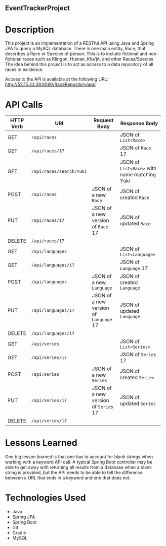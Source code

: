 ## EventTrackerProject

# Description
This project is an implementation of a RESTful API using Java and Spring JPA to query a MySQL database. There is one main entity, Race, that describes a Race or Species of person. This is to include fictional and non-fictional races such as Klingon, Human, Kha'jit, and other Races/Species. The idea behind this project is to act as access to a data repository of all races in existence.

Access to the API is available at the following URL: http://52.15.43.38:8080/RaceRepository/api/

# API Calls
| HTTP Verb | URI                  | Request Body | Response Body |
|-----------|----------------------|--------------|---------------|
| GET       | `/api/races`    |              | JSON of `List<Race>` |
| GET       | `/api/races/17` |              | JSON of `Race` 17 |
| GET       | `/api/races/search/Yuki` |              | JSON of `List<Race>` with name matching Yuki |
| POST      | `/api/races`    | JSON of a new `Race` | JSON of created `Race` |
| PUT       | `/api/races/17` | JSON of a new version of `Race` 17 | JSON of updated `Race` |
| DELETE    | `/api/races/17` |              | |
| GET       | `/api/languages`    |              | JSON of `List<Language>` |
| GET       | `/api/languages/17` |              | JSON of `Language` 17 |
| POST      | `/api/languages`    | JSON of a new `Language` | JSON of created `Language` |
| PUT       | `/api/languages/17` | JSON of a new version of `Language` 17 | JSON of updated `Language` |
| DELETE    | `/api/languages/17` |              | |
| GET       | `/api/series`    |              | JSON of `List<Series>` |
| GET       | `/api/series/17` |              | JSON of `Series` 17 |
| POST      | `/api/series`    | JSON of a new `Series` | JSON of created `Series` |
| PUT       | `/api/series/17` | JSON of a new version of `Series` 17 | JSON of updated `Series` |
| DELETE    | `/api/series/17` |              | |

# Lessons Learned
One big lesson learned is that one has to account for blank strings when working with a keyword API call. A typical Spring Boot controller may be able to get away with returning all results from a database when a blank string is provided, but the API needs to be able to tell the difference between a URL that ends in a keyword and one that does not.

# Technologies Used
* Java
* Spring JPA
* Spring Boot
* Git
* Gradle
* MySQL
